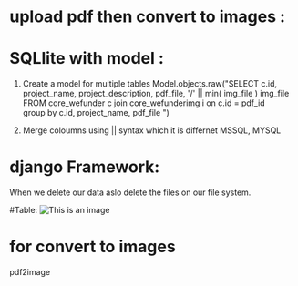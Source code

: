 # upload pdf then convert to images :
 

 

# SQLlite with model :
1. Create a model for multiple tables 
Model.objects.raw("SELECT c.id, project_name, project_description, pdf_file, '/' || min( img_file ) img_file \
                                    FROM  core_wefunder c join core_wefunderimg i on c.id = pdf_id \
                                    group by c.id, project_name, pdf_file ")
                                    
2. Merge coloumns using || syntax which it is differnet MSSQL, MYSQL    


# django Framework:
When we delete our data aslo delete the files on our file system. 



#Table:
![This is an image](https://github.com/viviankaun/Project-Python-django/blob/main/img/table01.jpg)

# for convert to images  
pdf2image 
                             
       
       
